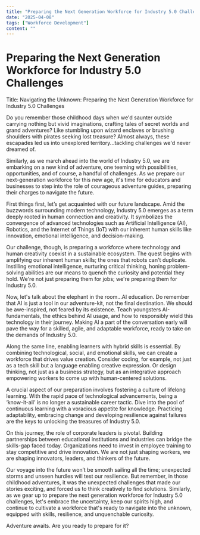 ```yaml
---
title: "Preparing the Next Generation Workforce for Industry 5.0 Challenges"
date: "2025-04-08"
tags: ["Workforce Development"]
content: ""
---
```


# Preparing the Next Generation Workforce for Industry 5.0 Challenges

Title: Navigating the Unknown: Preparing the Next Generation Workforce for Industry 5.0 Challenges 

Do you remember those childhood days when we'd saunter outside carrying nothing but vivid imaginations, crafting tales of secret worlds and grand adventures? Like stumbling upon wizard enclaves or brushing shoulders with pirates seeking lost treasure? Almost always, these escapades led us into unexplored territory...tackling challenges we'd never dreamed of.

Similarly, as we march ahead into the world of Industry 5.0, we are embarking on a new kind of adventure, one teeming with possibilities, opportunities, and of course, a handful of challenges. As we prepare our next-generation workforce for this new age, it's time for educators and businesses to step into the role of courageous adventure guides, preparing their charges to navigate the future.

First things first, let’s get acquainted with our future landscape. Amid the buzzwords surrounding modern technology, Industry 5.0 emerges as a term deeply rooted in human connection and creativity. It symbolizes the convergence of advanced technologies such as Artificial Intelligence (AI), Robotics, and the Internet of Things (IoT) with our inherent human skills like innovation, emotional intelligence, and decision-making.

Our challenge, though, is preparing a workforce where technology and human creativity coexist in a sustainable ecosystem. The quest begins with amplifying our inherent human skills; the ones that robots can't duplicate. Instilling emotional intelligence, nurturing critical thinking, honing problem-solving abilities are our means to quench the curiosity and potential they hold. We're not just preparing them for jobs; we're preparing them for Industry 5.0.

Now, let's talk about the elephant in the room...AI education. Do remember that AI is just a tool in our adventure-kit, not the final destination. We should be awe-inspired, not feared by its existence. Teach youngsters AI-fundamentals, the ethics behind AI usage, and how to responsibly wield this technology in their journey. Making AI a part of the conversation early will pave the way for a skilled, agile, and adaptable workforce, ready to take on the demands of Industry 5.0.

Along the same line, enabling learners with hybrid skills is essential. By combining technological, social, and emotional skills, we can create a workforce that drives value creation. Consider coding, for example, not just as a tech skill but a language enabling creative expression. Or design thinking, not just as a business strategy, but as an integrative approach empowering workers to come up with human-centered solutions.

A crucial aspect of our preparation involves fostering a culture of lifelong learning. With the rapid pace of technological advancements, being a ‘know-it-all’ is no longer a sustainable career tactic. Dive into the pool of continuous learning with a voracious appetite for knowledge. Practicing adaptability, embracing change and developing resilience against failures are the keys to unlocking the treasures of Industry 5.0. 

On this journey, the role of corporate leaders is pivotal. Building partnerships between educational institutions and industries can bridge the skills-gap faced today. Organizations need to invest in employee training to stay competitive and drive innovation. We are not just shaping workers, we are shaping innovators, leaders, and thinkers of the future.

Our voyage into the future won’t be smooth sailing all the time; unexpected storms and unseen hurdles will test our resilience. But remember, in those childhood adventures, it was the unexpected challenges that made our stories exciting, and forced us to think creatively to find solutions. Similarly, as we gear up to prepare the next generation workforce for Industry 5.0 challenges, let's embrace the uncertainty, keep our spirits high, and continue to cultivate a workforce that's ready to navigate into the unknown, equipped with skills, resilience, and unquenchable curiosity.

Adventure awaits. Are you ready to prepare for it?
